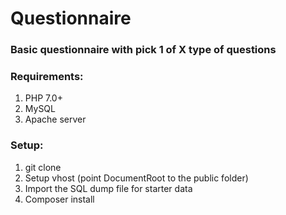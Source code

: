 # Questionnaire
### Basic questionnaire with pick 1 of X type of questions


### Requirements:  
1. PHP 7.0+
2. MySQL
3. Apache server


### Setup:
1. git clone
2. Setup vhost (point DocumentRoot to the public folder)
3. Import the SQL dump file for starter data
4. Composer install